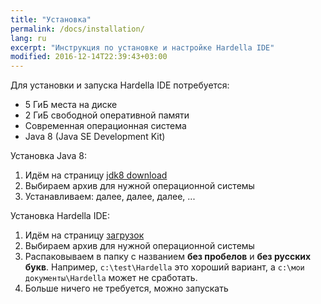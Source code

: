 ```yaml
---
title: "Установка"
permalink: /docs/installation/
lang: ru
excerpt: "Инструкция по установке и настройке Hardella IDE"
modified: 2016-12-14T22:39:43+03:00
---
```


Для установки и запуска Hardella IDE потребуется:
  - 5 ГиБ места на диске
  - 2 ГиБ свободной оперативной памяти
  - Современная операционная система
  - Java 8 (Java SE Development Kit)

Установка Java 8:
  1. Идём на страницу [jdk8 download](http://www.oracle.com/technetwork/java/javase/downloads/jdk8-downloads-2133151.html)
  1. Выбираем архив для нужной операционной системы
  1. Устанавливаем: далее, далее, далее, ...

Установка Hardella IDE:
  1. Идём на страницу [загрузок](/download)
  1. Выбираем архив для нужной операционной системы
  1. Распаковываем в папку с названием **без пробелов** и **без русских букв**.
     Например, `c:\test\Hardella` это хороший вариант, а `c:\мои документы\Hardella` может не сработать.
  1. Больше ничего не требуется, можно запускать
